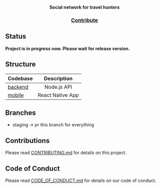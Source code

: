 <p align="center">
  <strong>Social network for travel hunters</strong>
</p>

<h3 align="center">
  <a href="https://github.com/alekseytsvetkov/travel/blob/staging/CONTRIBUTING.md">Contribute</a>
</h3>


## Status
**Project is in progress now. Please wait for release version.**

## Structure

| Codebase              |      Description          |
| :-------------------- | :-----------------------: |
| [backend](packages/backend)        |      Node.js API           |
| [mobile](packages/mobile)  |     React Native App          |

## Branches

- staging -> pr this branch for everything

## Contributions

Please read [CONTRIBUTING.md](https://github.com/alekseytsvetkov/travel/blob/staging/CONTRIBUTING.md) for details on this project.

## Code of Conduct

Please read [CODE_OF_CONDUCT.md](https://github.com/alekseytsvetkov/travel/blob/staging/CODE_OF_CONDUCT.md) for details on our code of conduct.
